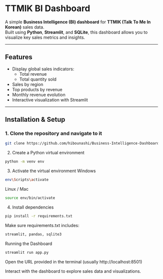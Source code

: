 # TTMIK BI Dashboard

A simple **Business Intelligence (BI) dashboard** for **TTMIK (Talk To Me In Korean)** sales data.  
Built using **Python**, **Streamlit**, and **SQLite**, this dashboard allows you to visualize key sales metrics and insights.

---

## Features

- Display global sales indicators:
  - Total revenue
  - Total quantity sold
- Sales by region
- Top products by revenue
- Monthly revenue evolution
- Interactive visualization with Streamlit

---

## Installation & Setup

### 1. Clone the repository and navigate to it

```bash
git clone https://github.com/hibounashi/Business-Intelligence-Dashboard-for-TTMIK
```
2. Create a Python virtual environment
```bash
python -m venv env
```
3. Activate the virtual environment
Windows

```bash
env\Scripts\activate
```
Linux / Mac
```bash
source env/bin/activate
```
4. Install dependencies
```bash
pip install -r requirements.txt
```
Make sure requirements.txt includes:
```bash
streamlit, pandas, sqlite3
```
Running the Dashboard
```bash
streamlit run app.py
```
Open the URL provided in the terminal (usually http://localhost:8501)

Interact with the dashboard to explore sales data and visualizations.

